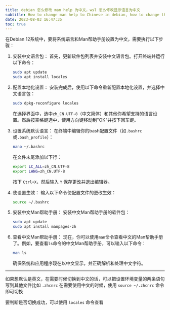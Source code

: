 ```yaml
---
title: debian 怎么修改 man help 为中文，wsl 怎么修改显示语言为中文
subtitle: How to change man help to Chinese in debian, how to change the display language of wsl to Chinese
date: 2023-08-03 16:47:35
toc: true
---
```



在Debian 12系统中，要将系统语言和Man帮助手册设置为中文，需要执行以下步骤：

1. 安装中文语言包：
   首先，更新软件包列表并安装中文语言包。打开终端并运行以下命令：

   ```bash
   sudo apt update
   sudo apt install locales
   ```

2. 配置本地化设置：
   安装完成后，使用以下命令重新配置本地化设置，并选择中文语言包：

   ```bash
   sudo dpkg-reconfigure locales
   ```

   在选择界面中，选中`zh_CN.UTF-8`（中文简体）和其他你希望支持的语言设置。然后按空格键选中，使用方向键移动到"OK"并按下回车键。

3. 设置系统默认语言：
   在终端中编辑你的bash配置文件（如`.bashrc`或`.bash_profile`）：

   ```bash
   nano ~/.bashrc
   ```

   在文件末尾添加以下行：

   ```bash
   export LC_ALL=zh_CN.UTF-8
   export LANG=zh_CN.UTF-8
   ```

   按下 `Ctrl+X`，然后输入 `Y` 保存更改并退出编辑器。

4. 使设置生效：
   输入以下命令使配置文件的更改生效：

   ```bash
   source ~/.bashrc
   ```

5. 安装中文Man帮助手册：
   安装中文Man帮助手册的软件包：

   ```bash
   sudo apt update
   sudo apt install manpages-zh
   ```

6. 查看中文Man帮助手册：
   现在，你可以使用`man`命令查看中文的Man帮助手册了。例如，要查看`ls`命令的中文Man帮助手册，可以输入以下命令：

   ```bash
   man ls
   ```

   确保系统和应用程序现在以中文显示，并正确解析和处理中文字符。

---
如果想默认是英文，在需要时候切换到中文的话，可以把设置环境变量的两条语句写到其他文件比如 `.zhcnrc` 在需要使用中文的时候，使用 `source ~/.zhcnrc` 命令即可切换

要判断是否切换成功，可以使用 `locales` 命令查看